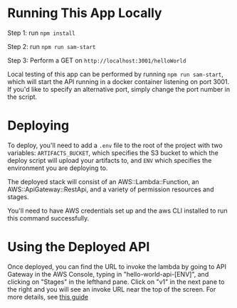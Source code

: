 # Running This App Locally

Step 1: run `npm install`

Step 2: run `npm run sam-start`

Step 3: Perform a GET on `http://localhost:3001/helloWorld`

Local testing of this app can be performed by running `npm run sam-start`, which will start the API running in a docker container listening on port 3001. If you'd like to specify an alternative port, simply change the port number in the script.

# Deploying

To deploy, you'll need to add a `.env` file to the root of the project with two variables: `ARTIFACTS_BUCKET`, which specifies the S3 bucket to which the deploy script will upload your artifacts to, and `ENV` which specifies the environment you are deploying to.

The deployed stack will consist of an AWS::Lambda::Function, an AWS::ApiGateway::RestApi, and a variety of permission resources and stages.

You'll need to have AWS credentials set up and the aws CLI installed to run this command successfully.

# Using the Deployed API

Once deployed, you can find the URL to invoke the lambda by going to API Gateway in the AWS Console, typing in "hello-world-api-[ENV]", and clicking on "Stages" in the lefthand pane. Click on "v1" in the next pane to the right and you will see an invoke URL near the top of the screen. For more details, see [this guide](https://docs.aws.amazon.com/apigateway/latest/developerguide/how-to-call-api.html#apigateway-how-to-call-rest-api)
